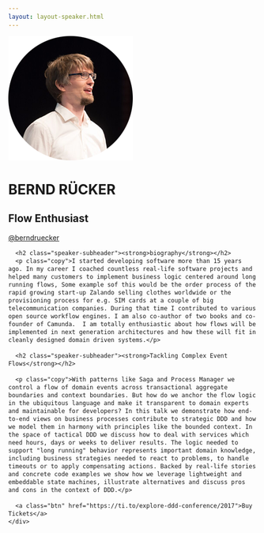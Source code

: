 ```yaml
---
layout: layout-speaker.html
---
```


<div class="container section featured-speaker">
  <div class="row">
    <div class="col-xs-12 col-sm-2 img-container">
      <img class="speaker-page-img" src="../img/speakers/bernd-rucker-ON.png" />
      </div>
    <div class="col-xs-12 col-sm-10 copy-container">
      <h1 class="speaker-header">BERND RÜCKER</h1>
      <h2 class="speaker-subtitle">Flow Enthusiast</h2>
      <p class="copy"><a class="speaker-handle" href="https://twitter.com/berndruecker" target="_blank">@berndruecker</a></p>

      <h2 class="speaker-subheader"><strong>biography</strong></h2>
      <p class="copy">I started developing software more than 15 years ago. In my career I coached countless real-life software projects and helped many customers to implement business logic centered around long running flows, Some example sof this would be the order process of the rapid growing start-up Zalando selling clothes worldwide or the provisioning process for e.g. SIM cards at a couple of big telecommunication companies. During that time I contributed to various open source workflow engines. I am also co-author of two books and co-founder of Camunda.  I am totally enthusiastic about how flows will be implemented in next generation architectures and how these will fit in cleanly designed domain driven systems.</p>

      <h2 class="speaker-subheader"><strong>Tackling Complex Event Flows</strong></h2>

      <p class="copy">With patterns like Saga and Process Manager we control a flow of domain events across transactional aggregate boundaries and context boundaries. But how do we anchor the flow logic in the ubiquitous language and make it transparent to domain experts and maintainable for developers? In this talk we demonstrate how end-to-end views on business processes contribute to strategic DDD and how we model them in harmony with principles like the bounded context. In the space of tactical DDD we discuss how to deal with services which need hours, days or weeks to deliver results. The logic needed to support "long running" behavior represents important domain knowledge, including business strategies needed to react to problems, to handle timeouts or to apply compensating actions. Backed by real-life stories and concrete code examples we show how we leverage lightweight and embeddable state machines, illustrate alternatives and discuss pros and cons in the context of DDD.</p>

      <a class="btn" href="https://ti.to/explore-ddd-conference/2017">Buy Tickets</a>
    </div>
</div>
</div>
